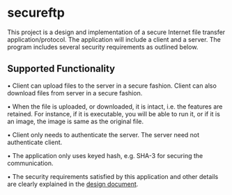 # secureftp
This project is a design and implementation of a secure Internet file transfer application/protocol. The application will include a client and a server. The program includes several security requirements as outlined below. 

**Supported Functionality**
--------------------------
• Client can upload files to the server in a secure fashion. Client can also download files from server in a secure fashion.

• When the file is uploaded, or downloaded, it is intact, i.e. the features are retained. For instance, if it is executable, you will be able to run it, or if it is an image, the image is same as the original file.

• Client only needs to authenticate the server. The server need not authenticate client.

• The application only uses keyed hash, e.g. SHA-3 for securing the communication.

• The security requirements satisfied by this application and other details are clearly explained in the [design document](https://github.com/arunkumarpro1/secureftp/blob/master/Project%20Design%20Report.docx).
